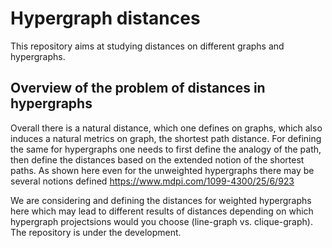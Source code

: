 # Hypergraph distances
This repository aims at studying distances on different graphs and hypergraphs.

## Overview of the problem of distances in hypergraphs
Overall there is a natural distance, which one defines on graphs, which also induces a natural metrics on graph, the shortest path distance. For defining the same for hypergraphs one needs to first define the analogy of the path, then define the distances based on the extended notion of the shortest paths.
As shown here even for the unweighted hypergraphs there may be several notions defined https://www.mdpi.com/1099-4300/25/6/923

We are considering and defining the distances for weighted hypergraphs here which may lead to different results of distances depending on which hypergraph projectsions would you choose (line-graph vs. clique-graph).
The repository is under the development. 


